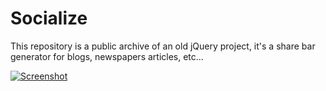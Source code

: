 # Socialize

This repository is a public archive of an old jQuery project, it's a share bar generator for blogs, newspapers articles, etc...


[![Screenshot](https://imgur.com/a/CmXI23x)](https://github.com/ChoppyDev)

